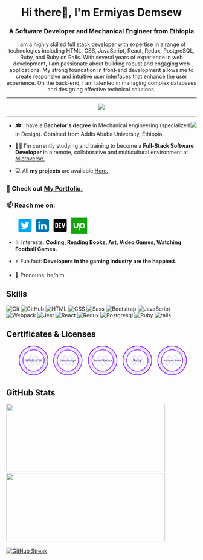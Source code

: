 <h1 align="center"> Hi there👋, I'm Ermiyas Demsew</h1>
<h3 align="center">A Software Developer and Mechanical Engineer from Ethiopia</h3>

<p align="center">I am a highly skilled full stack developer with expertise in a range of technologies including HTML, CSS, JavaScript, React, Redux, PostgreSQL, Ruby, and Ruby on Rails. With several years of experience in web development, I am passionate about building robust and engaging web applications. My strong foundation in front-end development allows me to create responsive and intuitive user interfaces that enhance the user experience. On the back-end, I am talented in managing complex databases and designing effective technical solutions.</p>

---

<div align="center">
<!--   <img src="https://badges.pufler.dev/visits/The-Normal-One1/The-Normal-One1?color=3f37c9"> -->
  <img src="https://komarev.com/ghpvc/?username=The-Normal-One1&color=3f37c9">
  <!-- <a href = "https://commits.top/ethiopia_public.htmll" target="_blank">
		<img src="https://ennsz4wdh58yl60.m.pipedream.net" alt="Ermiyas" target="_blank"/></a> -->
</div>

---

<img align="right" src="https://media.giphy.com/media/f3iwJFOVOwuy7K6FFw/giphy.gif">

- 🎓 I have a **Bachelor's degree** in Mechanical engineering (specialized in Design). Obtained from Addis Ababa University, Ethiopia.

- 👩‍💻 I’m currently studying and training to become a **Full-Stack Software Developer** in a remote, collaborative and multicultural environment at [Microverse.](https://github.com/microverseinc)

<!-- - 🌱 I’m currently working on side projects. -->

- 💻 All **my projects** are available [Here.](https://github.com/The-Normal-One1?tab=repositories)

### 🚀 Check out [My Portfolio.](https://the-normal-one1.github.io/PortFolio/)

### 📫 Reach me on:

<p align="left">
&nbsp; &nbsp; &nbsp; &nbsp; <a href="https://twitter.com/DemsewErmiyas" target="_blank"><img align="center" src="./images/twitter.png" alt="twitter" width="35" /></a> &nbsp;
<a href="https://www.linkedin.com/in/ermiyas-demsew-616b1b19a/" target="_blank"><img align="center" src="./images/linkedin.png" alt="linkedin" width="35" /></a> &nbsp;
<a href="https://dev.to/thenormalone1" target="_blank"><img align="center" src="./images/dev.png" alt="dev community" width="35" /></a> &nbsp;
<a href="https://www.upwork.com/freelancers/~01777c53f0b270a487" target="_blank"><img align="center" src="./images/upimage.png" alt="upwork community" width="42" /></a>

</p>

- ✨ Interests: **Coding, Reading Books, Art, Video Games, Watching Football Games.**

- ⚡ Fun fact: **Developers in the gaming industry are the happiest**.

- 👩 Pronouns: he/him.

<h2 align="left">Skills</h2>
<p align="left">
<div>
	<img height="50" src="https://user-images.githubusercontent.com/25181517/117364277-fc4eb280-aebd-11eb-8769-a3583c6a2037.png" alt="Git" title="Git" />
	<img height="50" src="https://user-images.githubusercontent.com/25181517/117364276-fc4eb280-aebd-11eb-92ba-8a6ef74b7313.png" alt="GitHub" title="GitHub" />
	<img height="50" src="https://user-images.githubusercontent.com/25181517/117447535-f00a3a00-af3d-11eb-89bf-45aaf56dbaf1.png" alt="HTML" title="HTML" />
	<img height="50" src="https://user-images.githubusercontent.com/25181517/117447663-0fa16280-af3e-11eb-8677-bcf8e4f8e298.png" alt="CSS" title="CSS" />
	<img height="50" src="https://github.com/get-icon/geticon/raw/master/icons/sass.svg" alt="Sass" title="Sass" />
	<img height="50" src="https://user-images.githubusercontent.com/25181517/121402101-c89df700-c959-11eb-8b4a-bbadf9e84b30.png" alt="Bootstrap" title="Bootstrap" />
	<img height="50" src="https://user-images.githubusercontent.com/25181517/117447155-6a868a00-af3d-11eb-9cfe-245df15c9f3f.png" alt="JavaScript" title="JavaScript" />
    <img height="50" src="https://github.com/get-icon/geticon/raw/master/icons/webpack.svg" alt="Webpack" title="Webpack" />
	<img height="50" src="https://github.com/get-icon/geticon/raw/master/icons/jest.svg" alt="Jest" title="Jest" />
		<img height="50" src="https://github.com/get-icon/geticon/raw/master/icons/react.svg" alt="React" title="React" />
	<img height="50" src="https://github.com/get-icon/geticon/raw/master/icons/redux.svg" alt="Redux" title="Redux" />
	<img height="50" src="https://github.com/get-icon/geticon/raw/master/icons/postgresql.svg" alt="Postgresql" title="Postgresql" />
	<img height="50" src="https://github.com/get-icon/geticon/blob/master/icons/ruby.svg" alt="Ruby" title="Ruby" />
	<img height="50" src="https://github.com/get-icon/geticon/blob/master/icons/rails.svg" alt="rails" title="Rails" />
	<!--
	<img height="50" src="https://user-images.githubusercontent.com/25181517/117208736-bdedc080-adf5-11eb-912f-61c7d43705f6.png" alt="Oracle" title="Oracle" />
	<img height="50" src="https://github.com/get-icon/geticon/blob/master/icons/rails.svg" alt="rails" title="Rails" />
	<img height="50" src="https://github.com/get-icon/geticon/raw/master/icons/firebase.svg" alt="Firebase" title="Firebase" />
	<img height="50" src="https://github.com/get-icon/geticon/raw/master/icons/postgresql.svg" alt="Postgresql" title="Postgresql" /> -->
</div>
</p>

<h2 align="left">Certificates & Licenses</h2>
<p align="left">
  &nbsp; &nbsp; &nbsp; &nbsp; <a href="https://www.credential.net/92019392-ff87-4f49-9415-927e5e081131" target="blank"><img src="./images/html-css-badge.png" width="80"></a> &nbsp;
  <a href="https://www.credential.net/09805626-f896-492d-9733-aa31e87bfd3d#gs.qzp69x" target="blank"><img src="./images/js-badge.png" width="80"></a> &nbsp;
  <a href="https://www.credential.net/8d0b202b-7b18-461c-8efb-be7e3d84573f#gs.tnp29v" target="blank"><img src="./images/react-badge.png" width="80"></a> &nbsp;
	<a href="https://www.credential.net/d583ab43-5a09-4861-b2aa-5c45f3fd1b41#gs.wekt5z" target="blank"><img src="./images/ruby-badge.png" width="80"></a> &nbsp;
	<a href="https://www.credential.net/29cb0f02-bf01-4bb9-8c97-04ca54556d1f
" target="blank"><img src="./images/ror-badge.png" width="80"></a> &nbsp;
	<!--<a href="https://www.credential.net/e5eb4ffb-dd1c-4e11-806e-4471b975eb3e#gs.8ndmnv" target="blank"><img src="./images/ruby-badge.png" width="80"></a> &nbsp; <a href="https://www.credential.net/523addae-8430-4be1-b42b-e96bddd8f3cd#gs.do1qdt" target="blank"><img src="./images/ror-badge.png" width="80"></a> &nbsp; <a href="https://www.credential.net/ead19171-5e17-4ca0-b87a-44e502f92274#gs.f8u1wp" target="blank"><img src="./images/web-dev-badge.png" width="80"></a> -->
</p>

<h2 align ="left">GitHub Stats</h2>
<div>
  <img height="180" width="420" src="https://github-readme-stats-eight-theta.vercel.app/api?username=The-Normal-One1&show_icons=true&theme=nightowl&count_private=true"/>
  <img height="180" width="420" src="https://github-readme-stats.vercel.app/api/top-langs/?username=The-Normal-One1&layout=compact&show_icons=true&theme=nightowl"/>
</div>

[![GitHub Streak](https://streak-stats.demolab.com/?user=The-Normal-One1&theme=blue-green&card_width=800)](https://git.io/streak-stats)

<!--  <h2>Weekly Coding Stats</h2>

[![Ermiyas' wakatime stats](https://github-readme-stats.vercel.app/api/wakatime?username=TheNormalOne1&theme=nightowl&v=2)](https://github.com/TheNormalOne/github-readme-stats)

<h2>Total Time Coding Stats</h2>
<a href="https://wakatime.com/@5ee91e50-b282-4494-99f5-8daf947fb8c5"><img src="https://wakatime.com/badge/user/5ee91e50-b282-4494-99f5-8daf947fb8c5.svg" alt="Total time coded since Nov 14 2022" /></a> -->
